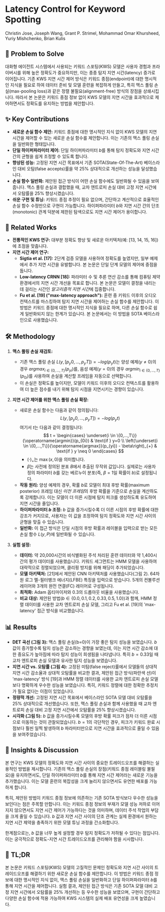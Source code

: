 # Latency Control for Keyword Spotting
Christin Jose, Joseph Wang, Grant P. Strimel, Mohammad Omar Khursheed, Yuriy Mishchenko, Brian Kulis

## 🧩 Problem to Solve
대화형 에이전트 시스템에서 사용되는 키워드 스포팅(KWS) 모델은 사용자 경험과 프라이버시를 위해 높은 정확도가 중요하지만, 이는 종종 탐지 지연 시간(latency) 증가로 이어집니다. 기존 KWS 지연 시간 제어 방식은 키워드 종점(endpoint)에 대한 명시적인 지식을 필요로 하여 데이터 준비 및 모델 훈련을 복잡하게 만들고, 특히 맥스 풀링 손실(max-pooling loss)과 같은 정렬 불필요(alignment-free) 방식의 장점을 상쇄시킵니다. 따라서 본 논문은 키워드 종점 정보 없이 KWS 모델의 지연 시간을 효과적으로 제어하면서도 정확도를 유지하는 방법을 제안합니다.

## ✨ Key Contributions
*   **새로운 손실 함수 제안:** 키워드 종점에 대한 명시적인 지식 없이 KWS 모델의 지연 시간을 제어할 수 있는 새로운 손실 함수를 제안합니다. 이는 기존의 맥스 풀링 손실을 일반화한 형태입니다.
*   **단일 하이퍼파라미터 제어:** 단일 하이퍼파라미터 $b$를 통해 탐지 정확도와 지연 시간 간의 균형을 쉽게 조정할 수 있도록 합니다.
*   **향상된 성능:** 고정된 지연 시간 목표에서 기존 SOTA(State-Of-The-Art) 베이스라인 대비 오탐(false accepts)률을 약 25% 상대적으로 개선하는 성능을 달성했습니다.
*   **손실 함수 일반화:** 제안된 접근 방식이 어떤 손실 함수에도 일반화될 수 있음을 보여줍니다. 맥스 풀링 손실과 결합했을 때, 교차 엔트로피 손실 대비 고정 지연 시간에서 오탐률을 25% 향상시켰습니다.
*   **쉬운 구현 및 튜닝:** 키워드 종점 추정이 필요 없으며, 간단하고 계산적으로 효율적인 손실 함수 수정만으로 구현이 가능합니다. 하이퍼파라미터 $b$와 지연 시간 간의 단조(monotonic) 관계 덕분에 제한된 탐색으로도 지연 시간 제어가 용이합니다.

## 📎 Related Works
*   **전통적인 KWS 연구:** 대부분 정확도 향상 및 새로운 아키텍처(예: [13, 14, 15, 16])에 초점을 맞춥니다.
*   **지연 시간 제어 연구:**
    *   **Sigtia et al. [17]:** 2단계 검증 모델을 사용하여 정확도를 높였지만, 일부 예제에서 추가 지연 시간을 유발합니다. 본 논문은 단일 단계 모델의 제어에 중점을 둡니다.
    *   **Low-latency CRNN [18]:** 파라미터 수 및 추론 연산 감소를 통해 컴퓨팅 제약 환경에서의 지연 시간 개선을 목표로 합니다. 본 논문은 모델이 결정을 내리는 데 걸리는 시간인 *알고리즘적 지연 시간*에 집중합니다.
    *   **Fu et al. [19] ("max-latency approach"):** 훈련 중 키워드 이후의 오디오 컨텍스트를 마스킹하여 탐지 지연 시간을 제어하는 손실 함수를 제안합니다. 이 방법은 키워드 종점에 대한 명시적인 지식을 필요로 하며, 다른 손실 함수로 쉽게 일반화되지 않는 한계가 있습니다. 본 논문에서는 이 방법을 SOTA 베이스라인으로 사용했습니다.

## 🛠️ Methodology
1.  **맥스 풀링 손실 재검토:**
    *   기존 맥스 풀링 손실 $L(y,[p_y0,...,p_yT]) = -log(p_yt)$는 양성 예제($y \neq 0$)의 경우 $argmax_{i \in \{0,...,T\}} (p_{yi})$를, 음성 예제($y=0$)의 경우 $argmin_{i \in \{0,...,T\}} (p_{0i})$를 사용하여 손실을 계산할 프레임을 자동으로 선택합니다.
    *   이 손실은 정확도를 높이지만, 모델이 키워드 이후의 오디오 컨텍스트를 활용하여 더 높은 점수를 내기 위해 탐지 시점을 지연시키는 경향이 있습니다.

2.  **지연 시간 제어를 위한 맥스 풀링 손실 확장:**
    *   새로운 손실 함수는 다음과 같이 정의됩니다:
        $$
        L(y,[p_y0,...,p_yT]) = -log(p_yt)
        $$
        여기서 $t$는 다음과 같이 결정됩니다:
        $$
        t =
        \begin{cases}
        \underset{i \in \{0,...,T\}}{\operatorname{argmin}}(p_{0i}) & \text{if } y=0 \\
        \left(\underset{i \in \{0,...,T\}}{\operatorname{argmax}}(p_{yi}) - \beta\right)_{+} & \text{if } y \neq 0
        \end{cases}
        $$
        *   $(\cdot)_{+}$는 $\max(x,0)$을 의미합니다.
        *   $\beta$는 사전에 정의된 분포 $B$에서 추출된 무작위 값입니다. 실제로는 사용자 정의 파라미터 $b$를 갖는 베르누이 분포(즉, $\beta=1$일 확률이 $b$)로 설정됩니다.
    *   **작동 원리:** 양성 예제의 경우, 확률 $b$로 모델이 최대 후방 확률(maximum posterior) 프레임 대신 *이전 프레임*의 후방 확률을 기준으로 손실을 계산하도록 강제합니다. 이는 모델이 더 이른 시점에 탐지 피크를 생성하도록 유도하여 지연 시간을 줄입니다.
    *   **하이퍼파라미터 $b$ 조정:** $b$ 값을 증가시킬수록 더 이른 시점의 후방 확률에 대한 강조가 커지므로, 사용자는 이 값을 조정하여 탐지 정확도와 지연 시간 사이의 균형을 맞출 수 있습니다.
    *   **일반화:** 이 접근 방식은 단일 시점의 후방 확률과 레이블을 입력으로 받는 모든 손실 함수 $L(y,P)$에 일반화될 수 있습니다.

3.  **실험 설정:**
    *   **데이터:** 약 20,000시간의 비식별화된 주석 처리된 훈련 데이터와 약 1,400시간의 평가 데이터를 사용했습니다. 키워드 세그먼트는 HMM 모델을 사용하여 대략적으로 정렬되었으며, 클리핑 방지를 위해 패딩이 추가되었습니다.
    *   **모델 아키텍처:** [21]에서 제안된 CNN 아키텍처를 사용했습니다(그림 2). 64차원 로그 멜-필터뱅크 에너지(LFBE) 특징을 입력으로 받습니다. 5개의 컨볼루션 레이어와 3개의 완전 연결(FC) 레이어로 구성됩니다.
    *   **최적화:** Adam 옵티마이저와 0.3의 드롭아웃 비율을 사용했습니다.
    *   **비교 대상:** 제안된 방법($b \in \{0.0, 0.1, 0.2, 0.33, 0.5, 1.0\}$)과 함께, HMM 정렬 데이터를 사용한 교차 엔트로피 손실 모델, 그리고 Fu et al. [19]의 'max-latency' 접근 방식을 비교했습니다.

## 📊 Results
*   **DET 곡선 (그림 3):** 맥스 풀링 손실(b=0)이 가장 좋은 탐지 성능을 보였습니다. $b$ 값이 증가할수록 탐지 성능은 감소하는 경향을 보였는데, 이는 지연 시간 감소에 대한 중요도가 높아짐에 따라 탐지 성능이 희생됨을 나타냅니다. 특히 $b=0.33$일 때 교차 엔트로피 손실 모델과 유사한 탐지 성능을 보였습니다.
*   **지연 시간 vs. 오탐률 (그림 4):** 고정된 미탐(false reject)률에서 모델들의 상대적 지연 시간 감소율과 상대적 오탐률을 비교한 결과, 제안된 접근 방식(파란색 선)이 'max-latency' 방식 [19]과 HMM 정렬 데이터를 사용한 교차 엔트로피 손실 모델보다 명확하게 우수한 성능을 보였습니다. 특히, 키워드 정렬에 대한 정확한 추정치가 필요 없다는 이점이 있었습니다.
*   **정량적 개선:** 고정된 지연 시간 목표에서 베이스라인 SOTA 모델 대비 오탐률을 25% 상대적으로 개선했습니다. 또한, 맥스 풀링 손실과 함께 사용했을 때 교차 엔트로피 손실 대비 고정 지연 시간에서 오탐률을 25% 향상시켰습니다.
*   **시각화 (그림 5):** $b$ 값을 증가시킬수록 모델의 후방 확률 피크가 점차 더 이른 시점으로 이동하는 것이 관찰되었습니다. $b=1$의 극단적인 경우, 피크가 키워드 완료 시점보다 훨씬 일찍 발생하여 $b$ 파라미터만으로 지연 시간을 효과적으로 줄일 수 있음을 보여주었습니다.

## 🧠 Insights & Discussion
본 연구는 KWS 모델의 정확도와 지연 시간 사이의 중요한 트레이드오프를 해결하는 실용적인 방법을 제시합니다. 기존의 맥스 풀링 손실의 장점(키워드 종점 레이블링 불필요)을 유지하면서도, 단일 하이퍼파라미터 $b$를 통해 지연 시간 제어라는 새로운 기능을 추가했습니다. 이는 모델 훈련의 복잡성을 크게 늘리지 않으면서도 유연한 배포를 가능하게 합니다.

특히, 제안된 방법이 키워드 종점 정보에 의존하는 기존 SOTA 방식보다 우수한 성능을 보인다는 점은 주목할 만합니다. 이는 키워드 종점 정보의 부재가 모델 성능 저하로 이어지지 않으면서도 지연 시간 제어가 가능하다는 것을 의미하며, 데이터 주석 작업의 부담을 크게 줄일 수 있습니다. $b$ 값과 지연 시간 사이의 단조 관계는 실제 환경에서 원하는 지연 시간 제약을 충족하기 위한 모델 튜닝 과정을 간소화합니다.

한계점으로는, $b$ 값을 너무 높게 설정할 경우 탐지 정확도가 저하될 수 있다는 점입니다. 이는 궁극적으로 정확도-지연 시간 트레이드오프를 관리해야 함을 시사합니다.

## 📌 TL;DR
본 논문은 키워드 스포팅(KWS) 모델의 고질적인 문제인 정확도와 지연 시간 사이의 트레이드오프를 해결하기 위한 새로운 손실 함수를 제안합니다. 이 방법은 키워드 종점 정보에 대한 명시적인 지식 없이, 맥스 풀링 손실을 일반화하고 단일 하이퍼파라미터 $b$를 통해 지연 시간을 제어합니다. 실험 결과, 제안된 접근 방식은 기존 SOTA 모델 대비 고정 지연 시간에서 오탐률을 25% 개선하는 등 우수한 성능을 보였으며, 구현이 간단하고 다양한 손실 함수에 적용 가능하여 KWS 시스템의 실제 배포 유연성을 크게 높였습니다.
